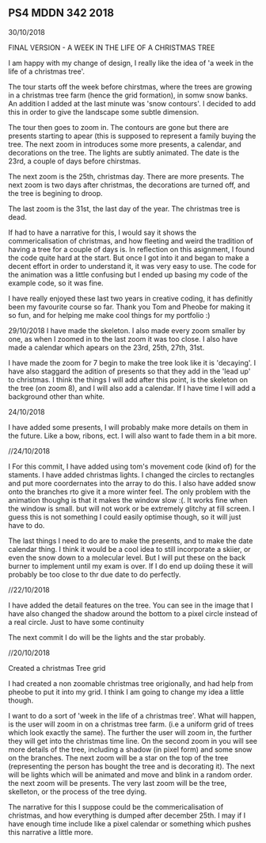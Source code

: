 ## PS4 MDDN 342 2018
30/10/2018

FINAL VERSION - A WEEK IN THE LIFE OF A CHRISTMAS TREE

I am happy with my change of design, I really like the idea of 'a week in the life of a christmas tree'.

The tour starts off the week before chirstmas, where the trees are growing in a christmas tree farm (hence the grid formation), in somw snow banks. An addition I added at the last minute was 'snow contours'. I decided to add this in order to give the landscape some subtle dimension.

The tour then goes to zoom in. The contours are gone but there are presents starting to apear (this is supposed to represent a family buying the tree. The next zoom in introduces some more presents, a calendar, and decorations on the tree. The lights are subtly animated. The date is the 23rd, a couple of days before chirstmas.

The next zoom is the 25th, christmas day. There are more presents. 
The next zoom is two days after christmas, the decorations are turned off, and the tree is begining to droop. 

The last zoom is the 31st, the last day of the year. The christmas tree is dead.

If had to have a narrative for this, I would say it shows the commericalisation of christmas, and how fleeting and weird the tradition of having a tree for a couple of days is. In reflection on this asignment, I found the code quite hard at the start. But once I got into it and began to make a decent effort in order to understand it, it was very easy to use. The code for the animation was a little confusing but I ended up basing my code of the example code, so it was fine. 

I have really enjoyed these last two years in creative coding, it has definitly been my favourite course so far. Thank you Tom and Pheobe for making it so fun, and for helping me make cool things for my portfolio :)



29/10/2018
I have made the skeleton. I also made every zoom smaller by one, as when I zoomed in to the last zoom it was too close. I also have made a calendar which apears on the 23rd, 25th, 27th, 31st.

I have made the zoom for 7 begin to make the tree look like it is 'decaying'. I have also staggard the adition of presents so that they add in the 'lead up' to christmas. I think the things I will add after this point, is the skeleton on the tree (on zoom 8), and I will also add a calendar. If I have time I will add a background other than white.


24/10/2018

I have added some presents, I will probably make more details on them in the future. Like a bow, ribons, ect. I will also want to fade them in a bit more. 

//24/10/2018

I For this commit, I have added using tom's movement code (kind of) for the staments. I have added christmas lights. I changed the circles to rectangles and put more coordernates into the array to do this. I also have added snow onto the branches rto give it a more winter feel. The only problem with the animation thoughg is that it makes the window slow :(. It works fine when the window is small. but will not work or be extremely glitchy at fill screen. I guess this is not something I could easily optimise though, so it will just have to do.

The last things I need to do are to make the presents, and to make the date calendar thing. I think it would be a cool idea to still incorporate a skiier, or even the snow down to a molecular level. But I will put these on the back burner to implement until my exam is over. If I do end up doiing these it will probably be too close to thr due date to do perfectly.


//22/10/2018

I have added the detail features on the tree. You can see in the image that I have also changed the shadow around the bottom to a pixel circle instead of a real circle. Just to have some continuity

The next commit I do will be the lights and the star probably.

//20/10/2018

Created a christmas Tree grid

I had created a non zoomable christmas tree origionally, and had help from pheobe to put it into my grid. I think I am going to change my idea a little though. 

I want to do a sort of 'week in the life of a christmas tree'. What will happen, is the user will zoom in on a christmas tree farm. (i.e a uniform grid of trees which look exactly the same). The further the user will zoom in, the further they will get into the christmas time line. On the second zoom in you will see more details of the tree, including a shadow (in pixel form) and some snow on the branches. The next zoom will be a star on the top of the tree (representing the person has bought the tree and is decorating it). The next will be lights which will be animated and move and blink in a random order. the next zoom will be presents. The very last zoom will be the tree, skelleton, or the process of the tree dying. 

The narrative for this I suppose could be the commericalisation of christmas, and how everything is dumped after december 25th. I may if I have enough time include like a pixel calendar or something which pushes this narrative a little more.